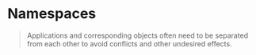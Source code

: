 <!-- .slide: data-background="../img/background/why.jpg" -->
# Namespaces


<!-- .slide: data-background="img/doors.jpeg" -->
> Applications and corresponding objects often need to be separated from each other to avoid conflicts and other undesired effects.
